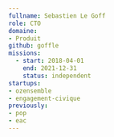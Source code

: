 ```yaml
---
fullname: Sebastien Le Goff
role: CTO
domaine: 
- Produit
github: goffle
missions:
  - start: 2018-04-01
    end: 2021-12-31
    status: independent
startups:
- ozensemble
- engagement-civique
previously:
- pop
- eac   
---
```

